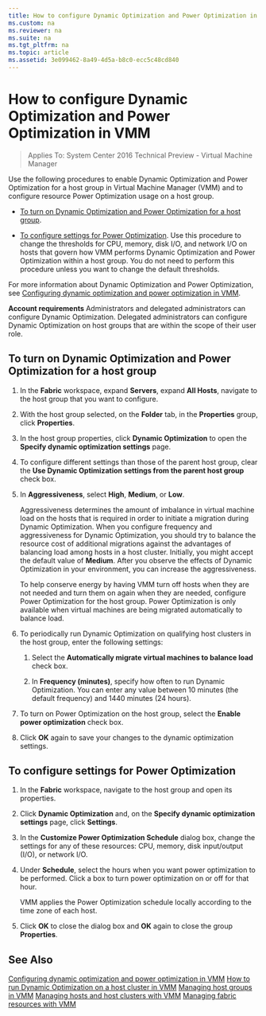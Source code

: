 ```yaml
---
title: How to configure Dynamic Optimization and Power Optimization in VMM
ms.custom: na
ms.reviewer: na
ms.suite: na
ms.tgt_pltfrm: na
ms.topic: article
ms.assetid: 3e099462-8a49-4d5a-b8c0-ecc5c48cd840
---
```

# How to configure Dynamic Optimization and Power Optimization in VMM

>Applies To: System Center 2016 Technical Preview - Virtual Machine Manager

Use the following procedures to enable Dynamic Optimization and Power Optimization for a host group in Virtual Machine Manager (VMM) and to configure resource Power Optimization usage on a host group.

-   [To turn on Dynamic Optimization and Power Optimization for a host group](#BKMK_OnHG).

-   [To configure settings for Power Optimization](#BKMK_Settings). Use this procedure to change the thresholds for CPU, memory, disk I/O, and network I/O on hosts that govern how VMM performs Dynamic Optimization and Power Optimization within a host group. You do not need to perform this procedure unless you want to change the default thresholds.

For more information about Dynamic Optimization and Power Optimization, see [Configuring dynamic optimization and power optimization in VMM](Configuring-dynamic-optimization-and-power-optimization-in-VMM.md).

**Account requirements** Administrators and delegated administrators can configure Dynamic Optimization. Delegated administrators can configure Dynamic Optimization on host groups that are within the scope of their user role.

## <a name="BKMK_OnHG"></a>To turn on Dynamic Optimization and Power Optimization for a host group

1.  In the **Fabric** workspace, expand **Servers**, expand **All Hosts**, navigate to the host group that you want to configure.

2.  With the host group selected, on the **Folder** tab, in the **Properties** group, click **Properties**.

3.  In the host group properties, click **Dynamic Optimization** to open the **Specify dynamic optimization settings** page.

4.  To configure different settings than those of the parent host group, clear the **Use Dynamic Optimization settings from the parent host group** check box.

5.  In **Aggressiveness**, select **High**, **Medium**, or **Low**.

    Aggressiveness determines the amount of imbalance in virtual machine load on the hosts that is required in order to initiate a migration during Dynamic Optimization. When you configure frequency and aggressiveness for Dynamic Optimization, you should try to balance the resource cost of additional migrations against the advantages of balancing load among hosts in a host cluster. Initially, you might accept the default value of **Medium**. After you observe the effects of Dynamic Optimization in your environment, you can increase the aggressiveness.

    To help conserve energy by having VMM turn off hosts when they are not needed and turn them on again when they are needed, configure Power Optimization for the host group. Power Optimization is only available when virtual machines are being migrated automatically to balance load.

6.  To periodically run Dynamic Optimization on qualifying host clusters in the host group, enter the following settings:

    1.  Select the **Automatically migrate virtual machines to balance load** check box.

    2.  In **Frequency (minutes)**, specify how often to run Dynamic Optimization. You can enter any value between 10 minutes (the default frequency) and 1440 minutes (24 hours).

7.  To turn on Power Optimization on the host group, select the **Enable power optimization** check box.

8.  Click **OK** again to save your changes to the dynamic optimization settings.

## <a name="BKMK_Settings"></a>To configure settings for Power Optimization

1.  In the **Fabric** workspace, navigate to the host group and open its properties.

2.  Click **Dynamic Optimization** and, on the **Specify dynamic optimization settings** page, click **Settings**.

3.  In the **Customize Power Optimization Schedule** dialog box, change the settings for any of these resources: CPU, memory, disk input/output (I/O), or network I/O.

4.  Under **Schedule**, select the hours when you want power optimization to be performed. Click a box to turn power optimization on or off for that hour.

    VMM applies the Power Optimization schedule locally according to the time zone of each host.

5.  Click **OK** to close the dialog box and **OK** again to close the group **Properties**.

## See Also
[Configuring dynamic optimization and power optimization in VMM](Configuring-dynamic-optimization-and-power-optimization-in-VMM.md)
[How to run Dynamic Optimization on a host cluster in VMM](How-to-run-Dynamic-Optimization-on-a-host-cluster-in-VMM.md)
[Managing host groups in VMM](Managing-host-groups-in-VMM.md)
[Managing hosts and host clusters with VMM](Managing-hosts-and-host-clusters-with-VMM.md)
[Managing fabric resources with VMM](Managing-fabric-resources-with-VMM.md)




